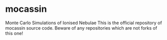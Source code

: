 # mocassin
Monte Carlo Simulations of Ionised Nebulae
This is the official repository of mocassin source code. Beware of any repositories which are not forks of this one!
